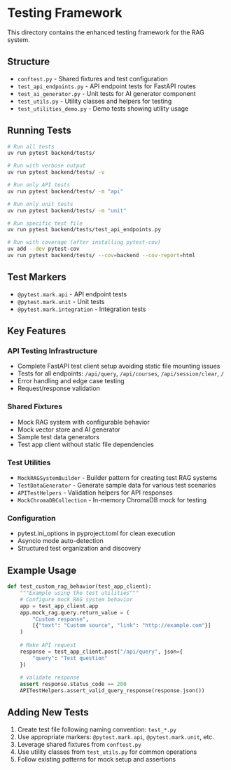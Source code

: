 # Testing Framework

This directory contains the enhanced testing framework for the RAG system.

## Structure

- `conftest.py` - Shared fixtures and test configuration
- `test_api_endpoints.py` - API endpoint tests for FastAPI routes
- `test_ai_generator.py` - Unit tests for AI generator component
- `test_utils.py` - Utility classes and helpers for testing
- `test_utilities_demo.py` - Demo tests showing utility usage

## Running Tests

```bash
# Run all tests
uv run pytest backend/tests/

# Run with verbose output
uv run pytest backend/tests/ -v

# Run only API tests
uv run pytest backend/tests/ -m "api"

# Run only unit tests  
uv run pytest backend/tests/ -m "unit"

# Run specific test file
uv run pytest backend/tests/test_api_endpoints.py

# Run with coverage (after installing pytest-cov)
uv add --dev pytest-cov
uv run pytest backend/tests/ --cov=backend --cov-report=html
```

## Test Markers

- `@pytest.mark.api` - API endpoint tests
- `@pytest.mark.unit` - Unit tests
- `@pytest.mark.integration` - Integration tests

## Key Features

### API Testing Infrastructure
- Complete FastAPI test client setup avoiding static file mounting issues
- Tests for all endpoints: `/api/query`, `/api/courses`, `/api/session/clear`, `/`
- Error handling and edge case testing
- Request/response validation

### Shared Fixtures
- Mock RAG system with configurable behavior
- Mock vector store and AI generator
- Sample test data generators
- Test app client without static file dependencies

### Test Utilities
- `MockRAGSystemBuilder` - Builder pattern for creating test RAG systems
- `TestDataGenerator` - Generate sample data for various test scenarios
- `APITestHelpers` - Validation helpers for API responses
- `MockChromaDBCollection` - In-memory ChromaDB mock for testing

### Configuration
- pytest.ini_options in pyproject.toml for clean execution
- Asyncio mode auto-detection
- Structured test organization and discovery

## Example Usage

```python
def test_custom_rag_behavior(test_app_client):
    """Example using the test utilities"""
    # Configure mock RAG system behavior
    app = test_app_client.app
    app.mock_rag.query.return_value = (
        "Custom response",
        [{"text": "Custom source", "link": "http://example.com"}]
    )
    
    # Make API request
    response = test_app_client.post("/api/query", json={
        "query": "Test question"
    })
    
    # Validate response
    assert response.status_code == 200
    APITestHelpers.assert_valid_query_response(response.json())
```

## Adding New Tests

1. Create test file following naming convention: `test_*.py`
2. Use appropriate markers: `@pytest.mark.api`, `@pytest.mark.unit`, etc.
3. Leverage shared fixtures from `conftest.py`
4. Use utility classes from `test_utils.py` for common operations
5. Follow existing patterns for mock setup and assertions